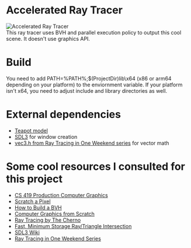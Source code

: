 # Accelerated Ray Tracer
![Accelerated Ray Tracer](https://github.com/user-attachments/assets/01931eb4-0e8f-47a9-a256-030792210454)
<br/>
This ray tracer uses BVH and parallel execution policy to output this cool scene. It doesn't use graphics API.
# Build
You need to add PATH=%PATH%;$(ProjectDir)lib\x64 (x86 or arm64 depending on your platform) to the enviornment variable. If your platform isn't x64, you need to adjust include and library directories as well.
# External dependencies
- [Teapot model](https://raw.githubusercontent.com/UIllinoisGraphics/CS296/master/Meshes/teapot.obj)
- [SDL3](https://github.com/libsdl-org/SDL/releases/tag/preview-3.1.3) for window creation
- [vec3.h from Ray Tracing in One Weekend series](https://github.com/RayTracing/raytracing.github.io/blob/release/src/InOneWeekend/vec3.h) for vector math
# Some cool resources I consulted for this project
- [CS 419 Production Computer Graphics](https://illinois-cs419.github.io/)
- [Scratch a Pixel](https://www.scratchapixel.com/index.html)
- [How to Build a BVH](https://github.com/jbikker/bvh_article)
- [Computer Graphics from Scratch](https://gabrielgambetta.com/computer-graphics-from-scratch/)
- [Ray Tracing by The Cherno](https://www.youtube.com/playlist?list=PLlrATfBNZ98edc5GshdBtREv5asFW3yXl)
- [Fast, Minimum Storage Ray/Triangle Intersection](https://cadxfem.org/inf/Fast%20MinimumStorage%20RayTriangle%20Intersection.pdf)
- [SDL3 Wiki](https://wiki.libsdl.org/SDL3/FrontPage)
- [Ray Tracing in One Weekend Series](https://github.com/RayTracing/raytracing.github.io/)

